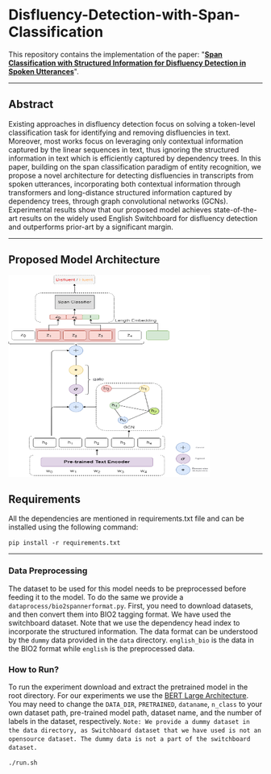# Disfluency-Detection-with-Span-Classification
This repository contains the implementation of the paper: "[**Span Classification with Structured Information for Disfluency Detection in Spoken Utterances**](https://arxiv.org/pdf/2203.16028.pdf)".
****

##  Abstract
Existing approaches in disfluency detection focus on solving a token-level classification task for identifying and removing disfluencies in text. Moreover, most works focus on leveraging only contextual information captured by the linear sequences in text, thus ignoring the structured information in text which is efficiently captured by dependency trees. In this paper, building on the span classification paradigm of entity recognition, we propose a novel architecture for detecting disfluencies in
transcripts from spoken utterances, incorporating both contextual information through transformers and long-distance structured information captured by dependency trees, through graph convolutional networks (GCNs). Experimental results show that our proposed model achieves state-of-the-art results on the widely used English Switchboard for disfluency detection and outperforms prior-art by a significant margin.
****

## Proposed Model Architecture
<img src="assets/model.png" width="400" height="400">


## Requirements
All the dependencies are mentioned in requirements.txt file and can be installed using the following command:  

```
pip install -r requirements.txt
```
****

### Data Preprocessing
The dataset to be used for this model needs to be preprocessed before feeding it to the model. To do the same we provide a `dataprocess/bio2spannerformat.py`. First, you need to download datasets, and then convert them into BIO2 tagging format. We have used the switchboard dataset. Note that we use the dependency head index to incorporate the structured information. The data format can be understood by the `dummy` data provided in the `data` directory. `english_bio` is the data in the BIO2 format while `english` is the preprocessed data.  

### How to Run?
To run the experiment download and extract the pretrained model in the root directory. For our experiments we use the [BERT Large Architecture](https://github.com/google-research/bert). You may need to change the `DATA_DIR`, `PRETRAINED`, `dataname`, `n_class` to your own dataset path, pre-trained model path, dataset name, and the number of labels in the dataset, respectively.
`Note: We provide a dummy dataset in the data directory, as Switchboard dataset that we have used is not an opensource dataset. The dummy data is not a part of the switchboard dataset.`

```
./run.sh
```
